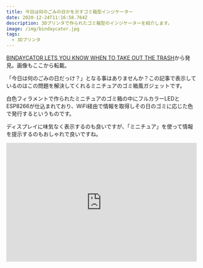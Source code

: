 ```yaml
---
title: 今日は何のごみの日かを示すゴミ箱型インジケーター
date: 2020-12-24T11:16:58.764Z
description: 3Dプリンタで作られたゴミ箱型のインジケーターを紹介します。
image: /img/bindaycator.jpg
tags:
  - 3Dプリンタ
---
```

[BINDAYCATOR LETS YOU KNOW WHEN TO TAKE OUT THE TRASH](https://hackaday.com/2020/01/23/bindaycator-lets-you-know-when-to-take-out-the-trash/)から発見。画像もここから転載。

「今日は何のごみの日だっけ？」となる事はありませんか？この記事で表示しているのはこの問題を解決してくれるミニチュアのゴミ箱風ガジェットです。

白色フィラメントで作られたミニチュアのゴミ箱の中にフルカラーLEDとESP8266が仕込まれており、WiFi経由で情報を取得しその日のゴミに応じた色で発行するというものです。

ディスプレイに味気なく表示するのも良いですが、「ミニチュア」を使って情報を提示するのもおしゃれで良いですね。

<iframe width="100%" height="315" src="https://www.youtube.com/embed/zLU1cOYf1dY" frameborder="0" allow="accelerometer; autoplay; clipboard-write; encrypted-media; gyroscope; picture-in-picture" allowfullscreen></iframe>
